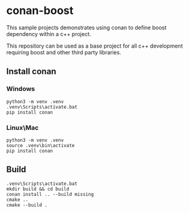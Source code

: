 # conan-boost 

This sample projects demonstrates using conan to define boost dependency within a c++ project.

This repository can be used as a base project for all c++ development requiring boost and other third party libraries.

## Install conan

### Windows
```
python3 -m venv .venv
.venv\Scripts\activate.bat
pip install conan
```

### Linux\Mac
```
python3 -m venv .venv
source .venv\bin\activate
pip install conan
```

## Build

```
.venv\Scripts\activate.bat
mkdir build && cd build
conan install .. --build missing
cmake .. 
cmake --build .
```
